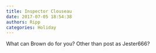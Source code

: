 ```yaml
---
title: Inspector Clouseau
date: 2017-07-05 18:54:38
authors: Ripp
categories: Holiday
---
```


 What can Brown do for you?
Other than post as Jester666?